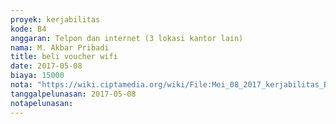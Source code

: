 ```yaml
---
proyek: kerjabilitas
kode: B4
anggaran: Telpon dan internet (3 lokasi kantor lain)
nama: M. Akbar Pribadi
title: beli voucher wifi
date: 2017-05-08
biaya: 15000
nota: "https://wiki.ciptamedia.org/wiki/File:Mei_08_2017_kerjabilitas_B4_internet_akbar.jpg"
tanggalpelunasan: 2017-05-08
notapelunasan:
---
```


